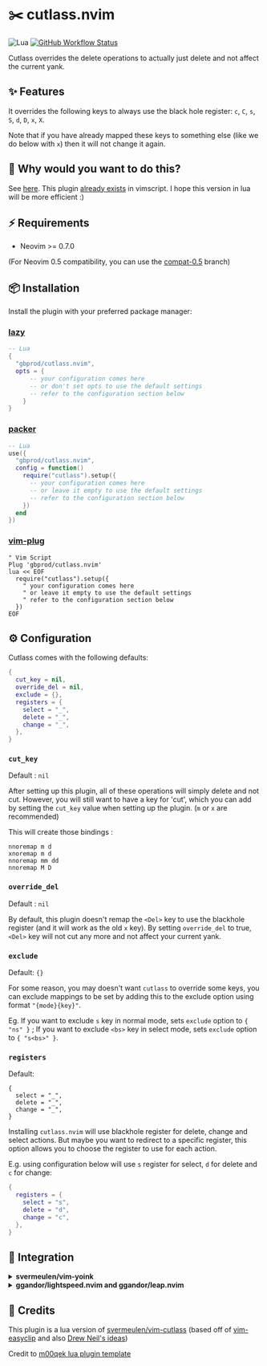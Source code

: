 # ✂️ cutlass.nvim

![Lua](https://img.shields.io/badge/Made%20with%20Lua-blueviolet.svg?style=for-the-badge&logo=lua)
[![GitHub Workflow Status](https://img.shields.io/github/actions/workflow/status/gbprod/cutlass.nvim/integration.yml?branch=main&style=for-the-badge)](https://github.com/gbprod/cutlass.nvim/actions/workflows/integration.yml)

Cutlass overrides the delete operations to actually just delete and not affect the current yank.

## ✨ Features

It overrides the following keys to always use the black hole register: `c`, `C`, `s`, `S`, `d`, `D`, `x`, `X`.

Note that if you have already mapped these keys to something else (like we do below with `x`) then it will not change it again.

## 🤔 Why would you want to do this?

See [here](http://vimcasts.org/blog/2013/11/registers-the-good-the-bad-and-the-ugly-parts/).
This plugin [already exists](https://github.com/svermeulen/vim-cutlass) in vimscript. I hope this version in lua will be more efficient :)

## ⚡️ Requirements

- Neovim >= 0.7.0

(For Neovim 0.5 compatibility, you can use the [compat-0.5](https://github.com/gbprod/cutlass.nvim/tree/compat-0.5) branch)

## 📦 Installation

Install the plugin with your preferred package manager:

### [lazy](https://github.com/folke/lazy.nvim)

```lua
-- Lua
{
  "gbprod/cutlass.nvim",
  opts = {
      -- your configuration comes here
      -- or don't set opts to use the default settings
      -- refer to the configuration section below
    }
}
```

### [packer](https://github.com/wbthomason/packer.nvim)

```lua
-- Lua
use({
  "gbprod/cutlass.nvim",
  config = function()
    require("cutlass").setup({
      -- your configuration comes here
      -- or leave it empty to use the default settings
      -- refer to the configuration section below
    })
  end
})
```

### [vim-plug](https://github.com/junegunn/vim-plug)

```vim
" Vim Script
Plug 'gbprod/cutlass.nvim'
lua << EOF
  require("cutlass").setup({
    " your configuration comes here
    " or leave it empty to use the default settings
    " refer to the configuration section below
  })
EOF
```

## ⚙️ Configuration

Cutlass comes with the following defaults:

```lua
{
  cut_key = nil,
  override_del = nil,
  exclude = {},
  registers = {
    select = "_",
    delete = "_",
    change = "_",
  },
}
```

### `cut_key`

Default : `nil`

After setting up this plugin, all of these operations will simply delete and not cut. However, you will still want to have a key for 'cut', which you can add by setting the `cut_key` value when setting up the plugin. (`m` or `x` are recommended)

This will create those bindings :

```vimscript
nnoremap m d
xnoremap m d
nnoremap mm dd
nnoremap M D
```

### `override_del`

Default : `nil`

By default, this plugin doesn't remap the `<Del>` key to use the blackhole register (and it will work as the old `x` key). By setting `override_del` to true, `<Del>` key will not cut any more and not affect your current yank.

### `exclude`

Default: `{}`

For some reason, you may doesn't want `cutlass` to override some keys, you can exclude mappings to be set by adding this to the exclude option using format `"{mode}{key}"`.

Eg. If you want to exclude `s` key in normal mode, sets `exclude` option to `{ "ns" }` ; If you want to exclude `<bs>` key in select mode, sets `exclude` option to `{ "s<bs>" }`.

### `registers`

Default:

```
{
  select = "_",
  delete = "_",
  change = "_",
}
```

Installing `cutlass.nvim` will use blackhole register for delete, change and select actions.
But maybe you want to redirect to a specific register, this option allows you to
choose the register to use for each action.

E.g. using configuration below will use `s` register for select, `d` for delete
and `c` for change:

```lua
{
  registers = {
    select = "s",
    delete = "d",
    change = "c",
  },
}
```

## 🤝 Integration

<details>
<summary><b>svermeulen/vim-yoink</b></summary>

If you have [svermeulen/vim-yoink](https://github.com/svermeulen/vim-yoink) installed, it will work seemlessly as original [svermeulen/vim-cutlass](https://github.com/svermeulen/vim-cutlass). Just follow the [integration instructions](https://github.com/svermeulen/vim-yoink#integration-with-vim-cutlass).

</details>

<details>
<summary><b>ggandor/lightspeed.nvim and ggandor/leap.nvim</b></summary>

When you're using plugins like [ggandor/lightspeed.nvim](https://github.com/ggandor/lightspeed.nvim) or [ggandor/leap.nvim](https://github.com/ggandor/leap.nvim), you should not want cutlass to remap the `s` key. You can do this using the `exclude` option:

```lua
use({
  "gbprod/cutlass.nvim",
  config = function()
    require("cutlass").setup({
        exclude = { "ns", "nS" },
    })
  end
})
```

</details>

## 🎉 Credits

This plugin is a lua version of [svermeulen/vim-cutlass](https://github.com/svermeulen/vim-cutlass) (based off of [vim-easyclip](https://github.com/svermeulen/vim-easyclip) and also [Drew Neil's ideas](https://github.com/nelstrom/vim-cutlass))

Credit to [m00qek lua plugin template](https://github.com/m00qek/plugin-template.nvim)
